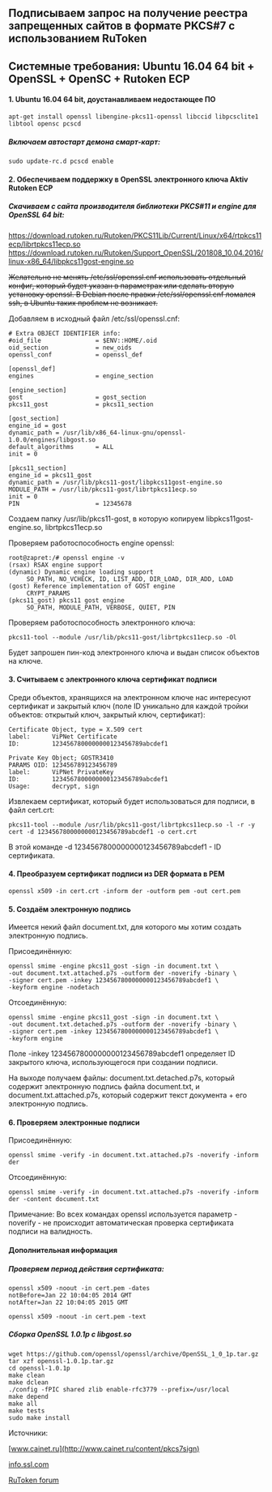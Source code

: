 ## Подписываем запрос на получение реестра запрещенных сайтов в формате PKCS#7 с использованием RuToken

## Системные требования: Ubuntu 16.04 64 bit + OpenSSL + OpenSC + Rutoken ECP

#### 1. Ubuntu 16.04 64 bit, доустанавливаем недостающее ПО

    apt-get install openssl libengine-pkcs11-openssl libccid libpcsclite1 libtool opensc pcscd

##### Включаем автостарт демона смарт-карт:

    sudo update-rc.d pcscd enable

#### 2. Обеспечиваем поддержку в OpenSSL электронного ключа Aktiv Rutoken ECP

##### Скачиваем с сайта производителя библиотеки PKCS#11 и engine для OpenSSL 64 bit:

https://download.rutoken.ru/Rutoken/PKCS11Lib/Current/Linux/x64/rtpkcs11ecp/librtpkcs11ecp.so
https://download.rutoken.ru/Rutoken/Support_OpenSSL/201808_10.04.2016/linux-x86_64/libpkcs11gost-engine.so

~~Желательно не менять /etc/ssl/openssl.cnf использовать отдельный конфиг, который будет указан в параметрах или сделать вторую
установку openssl. В Debian после правки /etc/ssl/openssl.cnf ломался ssh, в Ubuntu таких проблем не возникает.~~

Добавляем в исходный файл /etc/ssl/openssl.cnf:

    # Extra OBJECT IDENTIFIER info:
    #oid_file               = $ENV::HOME/.oid
    oid_section             = new_oids
    openssl_conf            = openssl_def

    [openssl_def]
    engines                 = engine_section

    [engine_section]
    gost                    = gost_section
    pkcs11_gost             = pkcs11_section

    [gost_section]
    engine_id = gost
    dynamic_path = /usr/lib/x86_64-linux-gnu/openssl-1.0.0/engines/libgost.so
    default_algorithms      = ALL
    init = 0

    [pkcs11_section]
    engine_id = pkcs11_gost
    dynamic_path = /usr/lib/pkcs11-gost/libpkcs11gost-engine.so
    MODULE_PATH = /usr/lib/pkcs11-gost/librtpkcs11ecp.so
    init = 0
    PIN                     = 12345678

Создаем папку /usr/lib/pkcs11-gost, в которую копируем libpkcs11gost-engine.so, librtpkcs11ecp.so

Проверяем работоспособность engine openssl:

    root@zapret:/# openssl engine -v
    (rsax) RSAX engine support
    (dynamic) Dynamic engine loading support
         SO_PATH, NO_VCHECK, ID, LIST_ADD, DIR_LOAD, DIR_ADD, LOAD
    (gost) Reference implementation of GOST engine
         CRYPT_PARAMS
    (pkcs11_gost) pkcs11 gost engine
         SO_PATH, MODULE_PATH, VERBOSE, QUIET, PIN

Проверяем работоспособность электронного ключа:

    pkcs11-tool --module /usr/lib/pkcs11-gost/librtpkcs11ecp.so -Ol

Будет запрошен пин-код электронного ключа и выдан список объектов на ключе.

#### 3. Считываем с электронного ключа сертификат подписи

Среди объектов, хранящихся на электронном ключе нас интересуют сертификат и закрытый ключ (поле ID уникально для каждой тройки объектов: открытый ключ, закрытый ключ, сертификат):

    Certificate Object, type = X.509 cert
    label:      ViPNet Certificate
    ID:         1234567800000000123456789abcdef1

    Private Key Object; GOSTR3410
    PARAMS OID: 123456789123456789
    label:      ViPNet PrivateKey
    ID:         1234567800000000123456789abcdef1
    Usage:      decrypt, sign

Извлекаем сертификат, который будет использоваться для подписи, в файл cert.crt:

    pkcs11-tool --module /usr/lib/pkcs11-gost/librtpkcs11ecp.so -l -r -y cert -d 1234567800000000123456789abcdef1 -o cert.crt

В этой команде -d 1234567800000000123456789abcdef1 - ID сертификата.

#### 4. Преобразуем сертификат подписи из DER формата в PEM

    openssl x509 -in cert.crt -inform der -outform pem -out cert.pem

#### 5. Создаём электронную подпись

Имеется некий файл document.txt, для которого мы хотим создать электронную подпись.

Присоединённую:

    openssl smime -engine pkcs11_gost -sign -in document.txt \
    -out document.txt.attached.p7s -outform der -noverify -binary \
    -signer cert.pem -inkey 1234567800000000123456789abcdef1 \
    -keyform engine -nodetach

Отсоединённую:

    openssl smime -engine pkcs11_gost -sign -in document.txt \
    -out document.txt.detached.p7s -outform der -noverify -binary \
    -signer cert.pem -inkey 1234567800000000123456789abcdef1 \
    -keyform engine

Поле -inkey 1234567800000000123456789abcdef1 определяет ID закрытого ключа, использующегося при создании подписи.

На выходе получаем файлы: document.txt.detached.p7s, который содержит электронную подпись файла document.txt, и document.txt.attached.p7s, который содержит текст документа + его электронную подпись.

#### 6. Проверяем электронные подписи

Присоединённую:

    openssl smime -verify -in document.txt.attached.p7s -noverify -inform der

Отсоединённую:

    openssl smime -verify -in document.txt.attached.p7s -noverify -inform der -content document.txt

Примечание:
Во всех командах openssl используется параметр -noverify - не происходит автоматическая проверка сертификата подписи на валидность.

#### Дополнительная информация

##### Проверяем период действия сертификата:

    openssl x509 -noout -in cert.pem -dates
    notBefore=Jan 22 10:04:05 2014 GMT
    notAfter=Jan 22 10:04:05 2015 GMT

    openssl x509 -noout -in cert.pem -text

##### Сборка OpenSSL 1.0.1p c libgost.so

    wget https://github.com/openssl/openssl/archive/OpenSSL_1_0_1p.tar.gz
    tar xzf openssl-1.0.1p.tar.gz
    cd openssl-1.0.1p
    make clean
    make dclean
    ./config -fPIC shared zlib enable-rfc3779 --prefix=/usr/local
    make depend
    make all
    make tests
    sudo make install

Источники:

[www.cainet.ru](http://www.cainet.ru/content/pkcs7sign)

[info.ssl.com](http://info.ssl.com/article.aspx?id=12149)

[RuToken forum](http://forum.rutoken.ru/topic/1639/page/13/)
